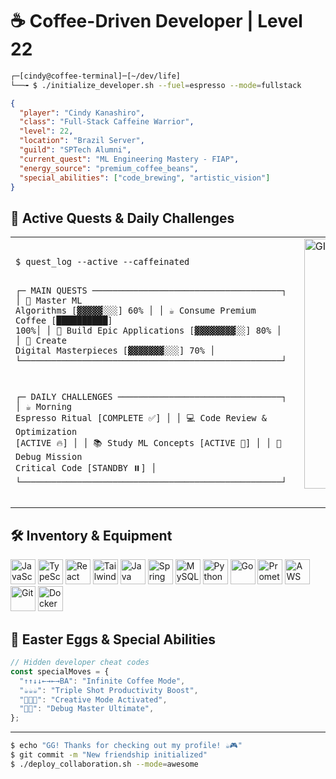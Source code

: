 # ☕ Coffee-Driven Developer | Level 22

```bash
┌─[cindy@coffee-terminal]─[~/dev/life]
└──╼ $ ./initialize_developer.sh --fuel=espresso --mode=fullstack
```

<!-- <img align="right" src="https://user-images.githubusercontent.com/89213698/236698674-b1d236c2-f5cd-405c-9b51-ed37b5ac10e7.gif" height="320px" width="320px"> -->

```json
{
  "player": "Cindy Kanashiro",
  "class": "Full-Stack Caffeine Warrior",
  "level": 22,
  "location": "Brazil Server",
  "guild": "SPTech Alumni",
  "current_quest": "ML Engineering Mastery - FIAP",
  "energy_source": "premium_coffee_beans",
  "special_abilities": ["code_brewing", "artistic_vision"]
}
```

<!-- <table width="900px">
   <tr>
      <td valign="top" width="50%">
         <img align="center" style="height=200px" src="https://github-readme-stats.vercel.app/api?username=cindykanashiro&theme=onedark&include_all_commits=true&show_icons=true" />
      </td>
      <td valign="top" width="30%">
        <img align="center" style="height=200px" src="https://github-readme-stats.vercel.app/api/top-langs/?username=cindykanashiro&hide_progress=false&theme=onedark&langs_count=16" />
      </td>
   </tr>
</table> -->

<!-- ## ⚡ Player Stats & Coffee Meter -->

<!-- [████████████████████████████████] Profile Loading Complete! -->

<!-- ```bash

🎓 Education Quest: SPTech - System Analysis & Development [COMPLETED ✅]
📚 Current Campaign: ML Engineering Postgraduate [IN PROGRESS ⏳]
💼 Active Role: FullStack Developer [GRINDING 🔥]
🎨 Side Quest: Digital Artist [HOBBY MODE 🎯]
☕ Caffeine Level: [██████████] MAX POWER!
``` -->

<!--## 🏆 Achievement Unlocked

 ```coffee
class CaffeinatedDeveloper extends Player {
    constructor() {
        super();
        this.achievements = [
            "🎓 Graduate Warrior - Systems Development Mastery",
            "☕ Coffee Connoisseur - 1000+ cups consumed",
            "🎨 Creative Multiclass - Art + Code Hybrid",
            "🚀 Full-Stack Explorer - Frontend & Backend Domains",
            "🧠 ML Apprentice - Neural Network Novice"
        ];
        this.xp = 999999;
        this.energy = this.coffee_level * 10;
    }

    levelUp() {
        this.coffee_level++;
        return this.skills.map(skill => skill.enhance());
    }
}
``` -->

<!-- ## 🎮 Skill Tree Progression

### ⚔️ Frontend Combat Skills
```typescript
const frontendSkills: WeaponArray = {
  primaryWeapons: ['JavaScript⚔️', 'TypeScript🗡️'],
  magicSpells: ['React✨'],
  armor: ['Tailwind CSS🛡️'],
  proficiency: 'Expert',
  damageMultiplier: 'x2.5'
};
```

### 🛡️ Backend Fortress Defense
```java
public class BackendGuild {
    private Weapon[] arsenal = {
        new Java("SpringBoot Enhanced"),
        new Python("ML Artillery"),
        new Go("Speed Demon")
    };
    private Shield database = new MySQL("Fortress Storage");
    private int defenseLevel = 95;
    private String status = "Impenetrable";
}
```

### ☁️ Cloud & DevOps Magic
```yaml
legendary_equipment:
  cloud_mount: "AWS Pegasus"
  container_spell: "Docker Transformation"
  monitoring_eye: "Prometheus Vision"
  version_portal: "Git Time Travel"
  deployment_level: "Automated Mastery"
``` -->

<!-- <img align="right" src="./assets/download.gif" margin-top="100px" height="300px" width="250px"> -->

## 🎯 Active Quests & Daily Challenges

<table>
  <tr>
    <td style="vertical-align: top;">
      <pre><code>
$ quest_log --active --caffeinated

┌─ MAIN QUESTS ─────────────────────────────────────┐
│ 🧠 Master ML Algorithms [▓▓▓▓▓░░░] 60% │
│ ☕ Consume Premium Coffee [██████████] 100%│
│ 🚀 Build Epic Applications [▓▓▓▓▓▓▓▓░░] 80% │
│ 🎨 Create Digital Masterpieces [▓▓▓▓▓▓▓░░░] 70% │
└───────────────────────────────────────────────────┘

┌─ DAILY CHALLENGES ────────────────────────────────┐
│ ☕ Morning Espresso Ritual [COMPLETE ✅] │
│ 💻 Code Review & Optimization [ACTIVE 🔥] │
│ 📚 Study ML Concepts [ACTIVE 📖] │
│ 🎯 Debug Mission Critical Code [STANDBY ⏸️] │
└───────────────────────────────────────────────────┘
</code></pre>

</td>
<td style="vertical-align: top; padding-left: 20px;">
<img src="./assets/download.gif" alt="GIF animado" style="height: 400px; width: 350px;">
</td>

  </tr>
</table>

<!-- ## 📊 Combat Performance Analytics

```
┌─ DEVELOPER COMBAT STATS ──────────────────────────┐
│                                                   │
│  ☕ Coffee-to-Code Efficiency  [██████████] 100%  │
│  🐛 Bug Slaying Accuracy      [████████░░]  85%  │
│  🚀 Feature Deployment Speed  [█████████░]  90%  │
│  🎨 Creative Problem Solving  [███████░░░]  75%  │
│  🤝 Team Collaboration XP     [█████████░]  95%  │
│  🧠 ML Algorithm Mastery      [██████░░░░]  60%  │
│                                                   │
└───────────────────────────────────────────────────┘
``` -->

## 🛠️ Inventory & Equipment

<p align="left">
  <img alt="JavaScript" src="https://raw.githubusercontent.com/devicons/devicon/master/icons/javascript/javascript-plain.svg" width="40" title="Primary Weapon"/>
  <img alt="TypeScript" src="https://raw.githubusercontent.com/devicons/devicon/master/icons/typescript/typescript-plain.svg" width="40" title="Enhanced Blade"/>
  <img alt="React" src="https://raw.githubusercontent.com/devicons/devicon/master/icons/react/react-original.svg" width="40" title="Magic Spell"/>
  <img alt="Tailwind" src="https://cdn.jsdelivr.net/gh/devicons/devicon@latest/icons/tailwindcss/tailwindcss-original.svg" width="40" title="Style Armor"/>
  <img alt="Java" src="https://raw.githubusercontent.com/devicons/devicon/master/icons/java/java-original.svg" width="40" title="Heavy Artillery"/>
  <img alt="Spring" src="https://cdn.jsdelivr.net/gh/devicons/devicon@latest/icons/spring/spring-original.svg" width="40" title="Framework Shield"/>
  <img alt="MySQL" src="https://cdn.jsdelivr.net/gh/devicons/devicon/icons/mysql/mysql-original-wordmark.svg" width="40" title="Data Fortress"/>
  <img alt="Python" src="https://cdn.jsdelivr.net/gh/devicons/devicon/icons/python/python-original.svg" width="40" title="ML Wand"/>
  <img alt="Go" src="https://cdn.jsdelivr.net/gh/devicons/devicon@latest/icons/go/go-original.svg" width="40" title="Speed Boost"/>
  <img alt="Prometheus" src="https://cdn.jsdelivr.net/gh/devicons/devicon@latest/icons/prometheus/prometheus-original.svg" width="40" title="Monitoring Eye"/>
  <img alt="AWS" src="https://cdn.jsdelivr.net/gh/devicons/devicon@latest/icons/amazonwebservices/amazonwebservices-original-wordmark.svg" width="40" title="Cloud Mount"/>
  <img alt="Git" src="https://cdn.jsdelivr.net/gh/devicons/devicon/icons/git/git-original.svg" width="40" title="Time Portal"/>
  <img alt="Docker" src="https://cdn.jsdelivr.net/gh/devicons/devicon@latest/icons/docker/docker-original.svg" width="40" title="Container Magic"/>
</p>

<!-- ## 🌟 Guild & Multiplayer Mode

```bash
$ guild_status --coffee-powered-devs

Guild: "Caffeine-Driven Coders"
Rank: Senior Developer Barista
Specialization: Full-Stack Coffee Brewing
```

**Looking for Party Members to:**
- 🚀 Raid complex codebases together
- ☕ Share legendary coffee brewing techniques
- 🧠 Conquer ML algorithm dungeons
- 🎨 Create epic digital art collaborations
- 🏆 Unlock new technology achievements

**Response Time**: `while(coffee.available()) { reply_instantly(); }` ≈ 15-30 min -->

## 🎪 Easter Eggs & Special Abilities

```javascript
// Hidden developer cheat codes
const specialMoves = {
  "↑↑↓↓←→←→BA": "Infinite Coffee Mode",
  "☕☕☕": "Triple Shot Productivity Boost",
  "🎨🎨🎨": "Creative Mode Activated",
  "🐛🔨": "Debug Master Ultimate",
};
```

<!-- <div>
<a href="https://instagram.com/sky__blu3e" target="_blank"><img src="https://img.shields.io/badge/-Instagram-%23E4405F?style=for-the-badge&logo=instagram&logoColor=white" target="_blank"></a>
<a href="https://www.linkedin.com/in/cindy-kanashiro-gon%C3%A7alves-19055823a/"><img src="https://img.shields.io/badge/LinkedIn-0077B5?style=for-the-badge&logo=linkedin&logoColor=white" target="_blank"></a>
</div> -->

---

```bash
$ echo "GG! Thanks for checking out my profile! ☕🎮"
$ git commit -m "New friendship initialized"
$ ./deploy_collaboration.sh --mode=awesome
```

<!-- <div align="center">
<b>Player Visits</b> <br>
<img align="center" src="https://profile-counter.glitch.me/{CindyKanashiro}/count.svg" />  -->
</div>
